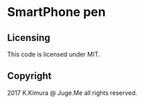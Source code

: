 # SmartPhone pen

## Licensing

This code is licensed under MIT.

## Copyright

2017 K.Kimura @ Juge.Me all rights reserved.

